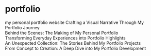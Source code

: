 # portfolio
my personal portfolio website Crafting a Visual Narrative Through My Portfolio Journey  
Behind the Scenes: The Making of My Personal Portfolio  
Transforming Everyday Experiences into Portfolio Highlights  
An Unexpected Collection: The Stories Behind My Portfolio Projects  
From Concept to Creation: A Deep Dive into My Portfolio Development

